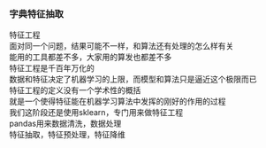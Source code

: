 ### 字典特征抽取
特征工程  
面对同一个问题，结果可能不一样，和算法还有处理的怎么样有关  
能用的工具都差不多，大家用的算发也都差不多  
特征工程是千百年万化的  
数据和特征决定了机器学习的上限，而模型和算法只是逼近这个极限而已  
特征工程的定义没有一个学术性的概括  
就是一个使得特征能在机器学习算法中发挥的刚好的作用的过程  
我们这阶段还是使用sklearn，专门用来做特征工程  
pandas用来数据清洗，数据处理  
特征抽取，特征预处理，特征降维  

